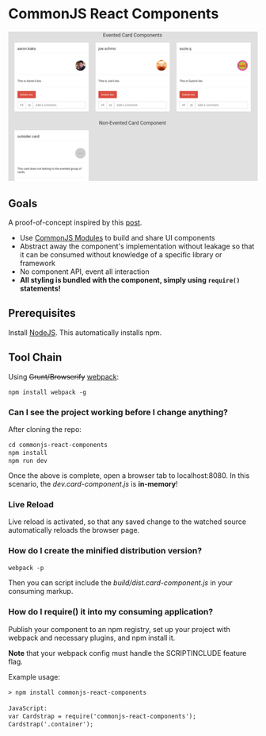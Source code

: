 # CommonJS React Components

![Image](screenshot.png?raw=true "screenshot")

## Goals

A proof-of-concept inspired by this [post](http://simonsmith.io/writing-react-components-as-commonjs-modules/).

- Use [CommonJS Modules](https://www.safaribooksonline.com/library/view/learning-javascript-design/9781449334840/ch11s03.html) 
to build and share UI components
- Abstract away the component's implementation without leakage so that it can be consumed without knowledge of a 
specific library or framework
- No component API, event all interaction
- **All styling is bundled with the component, simply using `require()` statements!**

## Prerequisites

Install [NodeJS](http://nodejs.org/download/). This automatically installs npm.

## Tool Chain

Using ~~Grunt/Browserify~~ 
[webpack](http://christianalfoni.github.io/javascript/2014/12/13/did-you-know-webpack-and-react-is-awesome.html):

    npm install webpack -g

### Can I see the project working before I change anything?

After cloning the repo:

    cd commonjs-react-components
    npm install
    npm run dev

Once the above is complete, open a browser tab to localhost:8080. In this scenario, the _dev.card-component.js_ is 
**in-memory**!

### Live Reload

Live reload is activated, so that any saved change to the watched source automatically reloads the browser page.

### How do I create the minified distribution version?

    webpack -p
    
Then you can script include the _build/dist.card-component.js_ in your consuming markup. 

### How do I require() it into my consuming application?

Publish your component to an npm registry, set up your project with webpack and necessary plugins, and npm install it.
 
**Note** that your webpack config must handle the SCRIPTINCLUDE feature flag.

Example usage:

    > npm install commonjs-react-components

    JavaScript:
    var Cardstrap = require('commonjs-react-components');
    Cardstrap('.container');
    